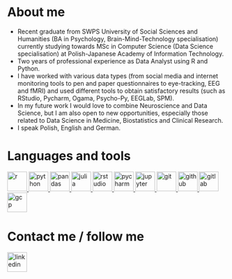 # About me
- Recent graduate from SWPS University of Social Sciences and Humanities (BA in Psychology, Brain-Mind-Technology specialisation) 
currently studying towards MSc in Computer Science (Data Science specialisation) at Polish-Japanese Academy of Information Technology. 
- Two years of professional experience as Data Analyst using R and Python.
- I have worked with various data types
(from social media and internet monitoring tools to pen and paper questionnaires to eye-tracking, EEG and fMRI)
and used different tools to obtain satisfactory results (such as RStudio, Pycharm, Ogama, Psycho-Py, EEGLab, SPM). 
- In my future work I would love to combine Neuroscience and Data Science, but I am also open to new opportunities, especially those 
related to Data Science in Medicine, Biostatistics and Clinical Research.  
- I speak Polish, English and German.

# Languages and tools
<p align="left">
<a href="https://www.r-project.org/">
  <img src="https://cdn.jsdelivr.net/gh/devicons/devicon/icons/r/r-original.svg" alt="r" width="45" height="45"/>
</a>
<a href="https://www.python.org/">
  <img src="https://cdn.jsdelivr.net/gh/devicons/devicon/icons/python/python-original-wordmark.svg" alt="python" width="45" height="45"/>
</a>
<a href="https://pandas.pydata.org/">
  <img src="https://cdn.jsdelivr.net/gh/devicons/devicon/icons/pandas/pandas-original-wordmark.svg" alt="pandas" width="45" height="45"/>
</a>
<a href="https://julialang.org/">
  <img src="https://cdn.jsdelivr.net/gh/devicons/devicon/icons/julia/julia-original-wordmark.svg" alt="julia" width="45" height="45"/>
</a>
<a href="https://posit.co/">
  <img src="https://cdn.jsdelivr.net/gh/devicons/devicon/icons/rstudio/rstudio-original.svg" alt="rstudio" width="45" height="45"/>
</a>
<a href="https://www.jetbrains.com/pycharm/">
  <img src="https://upload.wikimedia.org/wikipedia/commons/thumb/1/1d/PyCharm_Icon.svg/512px-PyCharm_Icon.svg.png?20200803065702" alt="pycharm" width="45" height="45"/>
</a>
<a href="https://jupyter.org/">
  <img src="https://cdn.jsdelivr.net/gh/devicons/devicon/icons/jupyter/jupyter-original-wordmark.svg" alt="jupyter" width="45" height="45"/>
</a>
<a href="https://git-scm.com/">
  <img src="https://cdn.jsdelivr.net/gh/devicons/devicon/icons/git/git-original-wordmark.svg" alt="git" width="45" height="45"/>
</a>
<a href="https://github.com/">
  <img src="https://cdn.jsdelivr.net/gh/devicons/devicon/icons/github/github-original.svg" alt="github" width="45" height="45"/>
</a>
<a href="https://about.gitlab.com/">
  <img src="https://cdn.jsdelivr.net/gh/devicons/devicon/icons/gitlab/gitlab-original.svg" alt="gitlab" width="45" height="45"/>
</a>
<a href="https://cloud.google.com/">
  <img src="https://cdn.jsdelivr.net/gh/devicons/devicon/icons/googlecloud/googlecloud-original-wordmark.svg" alt="gcp" width="45" height="45"/>
</a>
</p>

# Contact me / follow me
<a href="https://www.linkedin.com/in/umbaranowska/">
  <img src="https://cdn.jsdelivr.net/gh/devicons/devicon/icons/linkedin/linkedin-original.svg" alt="linkedin" width="45" height="45"/>
</a>
<!---
<a href="https://www.instagram.com/in/umstudiesbrains/">
  <img src="https://upload.wikimedia.org/wikipedia/commons/thumb/a/a5/Instagram_icon.png/600px-Instagram_icon.png?20200512141346" alt="linkedin" width="45" height="45"/>
</a>
-->
